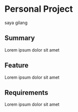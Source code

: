 # Personal Project
saya gilang 
## Summary
Lorem ipsum dolor sit amet

## Feature
Lorem ipsum dolor sit amet

## Requirements
Lorem ipsum dolor sit amet